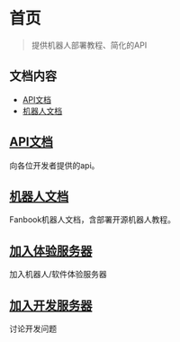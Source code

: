 
# 首页

> 提供机器人部署教程、简化的API

## 文档内容

- [API文档](/docs/apiindex)
- [机器人文档](/docs/机器人文档)

## [API文档](/API文档)

向各位开发者提供的api。

## [机器人文档](/机器人文档)

Fanbook机器人文档，含部署开源机器人教程。

## [加入体验服务器](https://in.fanbook.cn/gSYQLFSU)

加入机器人/软件体验服务器

## [加入开发服务器](https://in.fanbook.cn/LmgLJF3N)

讨论开发问题
